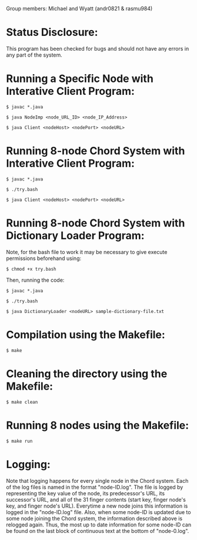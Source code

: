 Group members: Michael and Wyatt (andr0821 & rasmu984)

# Status Disclosure:
This program has been checked for bugs and should not have any errors in any part of the system.

# Running a Specific Node with Interative Client Program:
```
$ javac *.java

$ java NodeImp <node_URL_ID> <node_IP_Address>

$ java Client <nodeHost> <nodePort> <nodeURL>
```
# Running 8-node Chord System with Interative Client Program:
```
$ javac *.java

$ ./try.bash

$ java Client <nodeHost> <nodePort> <nodeURL>
```
# Running 8-node Chord System with Dictionary Loader Program:
Note, for the bash file to work it may be necessary to give execute permissions beforehand using:
```
$ chmod +x try.bash
```
Then, running the code:
```
$ javac *.java

$ ./try.bash

$ java DictionaryLoader <nodeURL> sample-dictionary-file.txt
```
# Compilation using the Makefile:
```
$ make
```
# Cleaning the directory using the Makefile:
```
$ make clean
```
# Running 8 nodes using the Makefile:
```
$ make run
```

# Logging:
Note that logging happens for every single node in the Chord system. Each of the log files is named in the format "node-ID.log". The file is logged by representing the key value of the node, its predecessor's URL, its successor's URL, and all of the 31 finger contents (start key, finger node's key, and finger node's URL). Everytime a new node joins this information is logged in the "node-ID.log" file. Also, when some node-ID is updated due to some node joining the Chord system, the information described above is relogged again. Thus, the most up to date information for some node-ID can be found on the last block of continuous text at the bottom of "node-0.log". 
